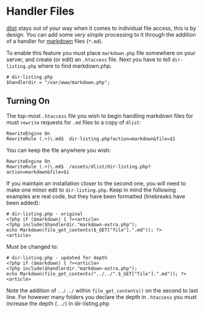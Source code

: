 Handler Files
====

[dlist](https://github.com/amgraham/dlist) stays out of your way when it comes to individual file access, this is by design. You can add some _very simple_ processing to it through the addition of a handler for [markdown](http://daringfireball.net/projects/markdown/) files (`*.md`). 

To enable this feature you must place `markdown.php` file somewhere on your server, and create (or edit) an `.htaccess` file. Next you have to tell `dir-listing.php` where to find markdown.php.

	# dir-listing.php
	$handlerdir = "/var/www/markdown.php";

Turning On
---

The top-most `.htaccess` file you wish to begin handling markdown files for must `rewrite` requests for `.md` files to a copy of `dlist`:

	RewriteEngine On
	RewriteRule (.+)\.md$  dir-listing.php?action=markdown&file=$1

You can keep the file anywhere you wish:

	RewriteEngine On
	RewriteRule (.+)\.md$  /assets/dlist/dir-listing.php?action=markdown&file=$1

If you maintain an installation closer to the second one, you will need to make one minor edit to `dir-listing.php`. Keep in mind the following examples are real code, but they have been formatted (linebreaks have been added):

	# dir-listing.php - original
	<?php if ($markdown) { ?><article>
	<?php include($handlerdir."markdown-extra.php"); 
	echo Markdown(file_get_contents($_GET["file"].".md")); ?>
	<article>

Must be changed to:

	# dir-listing.php - updated for depth
	<?php if ($markdown) { ?><article>
	<?php include($handlerdir."markdown-extra.php"); 
	echo Markdown(file_get_contents("../../".$_GET["file"].".md")); ?>
	<article>

Note the addition of `../../` within `file_get_contents()` on the second to last line. For however many folders you declare the depth in `.htaccess` you must increase the depth (`../`) in dir-listing.php